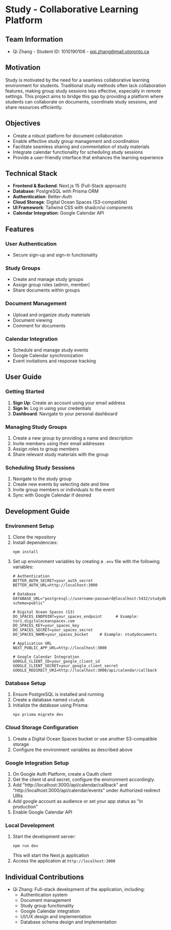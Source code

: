 # Study - Collaborative Learning Platform

## Team Information
- Qi Zhang - Student ID: 1010190106 - qqi.zhang@mail.utoronto.ca

## Motivation
Study is motivated by the need for a seamless collaborative learning environment for students. Traditional study methods often lack collaboration features, making group study sessions less effective, especially in remote settings. This project aims to bridge this gap by providing a platform where students can collaborate on documents, coordinate study sessions, and share resources efficiently.

## Objectives
- Create a robust platform for document collaboration
- Enable effective study group management and coordination
- Facilitate seamless sharing and commentation of study materials
- Integrate calendar functionality for scheduling study sessions
- Provide a user-friendly interface that enhances the learning experience

## Technical Stack
- **Frontend & Backend**: Next.js 15 (Full-Stack approach)
- **Database**: PostgreSQL with Prisma ORM
- **Authentication**: Better-Auth
- **Cloud Storage**: Digital Ocean Spaces (S3-compatible)
- **UI Framework**: Tailwind CSS with shadcn/ui components
- **Calendar Integration**: Google Calendar API

## Features

### User Authentication
- Secure sign-up and sign-in functionality

### Study Groups
- Create and manage study groups
- Assign group roles (admin, member)
- Share documents within groups

### Document Management
- Upload and organize study materials
- Document viewing
- Comment for documents

### Calendar Integration
- Schedule and manage study events
- Google Calendar synchronization
- Event invitations and response tracking

## User Guide

### Getting Started
1. **Sign Up**: Create an account using your email address
2. **Sign In**: Log in using your credentials
3. **Dashboard**: Navigate to your personal dashboard

### Managing Study Groups
1. Create a new group by providing a name and description
2. Invite members using their email addresses
3. Assign roles to group members
4. Share relevant study materials with the group

### Scheduling Study Sessions
1. Navigate to the study group
2. Create new events by selecting date and time
3. Invite group members or individuals to the event
4. Sync with Google Calendar if desired

## Development Guide

### Environment Setup
1. Clone the repository
2. Install dependencies:
   ```
   npm install
   ```
3. Set up environment variables by creating a `.env` file with the following variables:
   ```
   # Authentication
   BETTER_AUTH_SECRET=your_auth_secret
   BETTER_AUTH_URL=http://localhost:3000

   # Database
   DATABASE_URL="postgresql://username:password@localhost:5432/studydb?schema=public"

   # Digital Ocean Spaces (S3)
   DO_SPACES_ENDPOINT=your_spaces_endpoint      # Example:  tor1.digitaloceanspaces.com
   DO_SPACES_KEY=your_spaces_key
   DO_SPACES_SECRET=your_spaces_secret
   DO_SPACES_NAME=your_spaces_bucket     # Example: studydocuments

   # Application URL
   NEXT_PUBLIC_APP_URL=http://localhost:3000

   # Google Calendar Integration
   GOOGLE_CLIENT_ID=your_google_client_id
   GOOGLE_CLIENT_SECRET=your_google_client_secret
   GOOGLE_REDIRECT_URI=http://localhost:3000/api/calendar/callback
   ```

### Database Setup
1. Ensure PostgreSQL is installed and running
2. Create a database named `studydb`
3. Initialize the database using Prisma:
   ```
   npx prisma migrate dev
   ```

### Cloud Storage Configuration
1. Create a Digital Ocean Spaces bucket or use another S3-compatible storage
2. Configure the environment variables as described above

### Google Integration Setup
1. On Google Auth Platform, create a Oauth client
2. Get the client id and secret, configure the environment accordingly.
3. Add "http://localhost:3000/api/calendar/callback" and "http://localhost:3000/api/calendar/events" under Authorized redirect URIs
4. Add google account as audience or set your app status as "In production"
5. Enable Google Calendar API

### Local Development
1. Start the development server:
   ```
   npm run dev
   ```
   This will start the Next.js application
2. Access the application at `http://localhost:3000`


## Individual Contributions
- Qi Zhang: Full-stack development of the application, including:
  - Authentication system
  - Document management
  - Study group functionality
  - Google Calendar integration
  - UI/UX design and implementation
  - Database schema design and implementation
